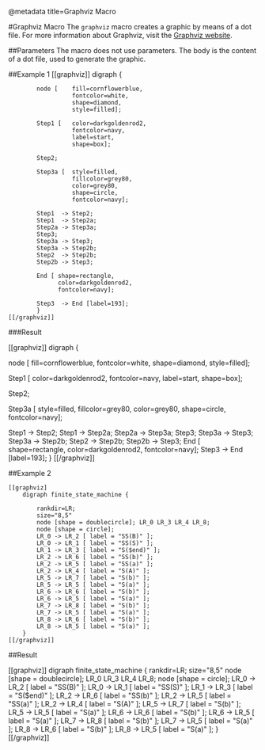 @metadata title=Graphviz Macro

#Graphviz Macro
The `graphviz` macro creates a graphic by means of a dot file. For more information about Graphviz, visit the [Graphviz website](http://www.graphviz.org).


##Parameters
The macro does not use parameters. The body is the content of a dot file, used to generate the graphic.


##Example 1
    [[graphviz]]
        digraph {

            node [    fill=cornflowerblue,
                      fontcolor=white,
                      shape=diamond,
                      style=filled];

            Step1 [   color=darkgoldenrod2,
                      fontcolor=navy,
                      label=start,
                      shape=box];

            Step2;

            Step3a [  style=filled,
                      fillcolor=grey80,
                      color=grey80,
                      shape=circle,
                      fontcolor=navy];

            Step1  -> Step2;
            Step1  -> Step2a;
            Step2a -> Step3a;
            Step3;
            Step3a -> Step3;
            Step3a -> Step2b;
            Step2  -> Step2b;
            Step2b -> Step3;

            End [ shape=rectangle,
                  color=darkgoldenrod2,
                  fontcolor=navy];

            Step3  -> End [label=193];
            }
    [[/graphviz]]
    

###Result

[[graphviz]]
digraph {

  node [    fill=cornflowerblue,
            fontcolor=white,
            shape=diamond,
            style=filled];

  Step1 [   color=darkgoldenrod2,
            fontcolor=navy,
            label=start,
            shape=box];

  Step2;

  Step3a [  style=filled,
            fillcolor=grey80,
            color=grey80,
            shape=circle,
            fontcolor=navy];

  Step1  -> Step2;
  Step1  -> Step2a;
  Step2a -> Step3a;
  Step3;
  Step3a -> Step3;
  Step3a -> Step2b;
  Step2  -> Step2b;
  Step2b -> Step3;
  End [ shape=rectangle,
        color=darkgoldenrod2,
        fontcolor=navy];
  Step3  -> End [label=193];
}
[[/graphviz]]


##Example 2

    [[graphviz]
        digraph finite_state_machine {

            rankdir=LR;
            size="8,5"
            node [shape = doublecircle]; LR_0 LR_3 LR_4 LR_8;
            node [shape = circle];
            LR_0 -> LR_2 [ label = "SS(B)" ];
            LR_0 -> LR_1 [ label = "SS(S)" ];
            LR_1 -> LR_3 [ label = "S($end)" ];
            LR_2 -> LR_6 [ label = "SS(b)" ];
            LR_2 -> LR_5 [ label = "SS(a)" ];
            LR_2 -> LR_4 [ label = "S(A)" ];
            LR_5 -> LR_7 [ label = "S(b)" ];
            LR_5 -> LR_5 [ label = "S(a)" ];
            LR_6 -> LR_6 [ label = "S(b)" ];
            LR_6 -> LR_5 [ label = "S(a)" ];
            LR_7 -> LR_8 [ label = "S(b)" ];
            LR_7 -> LR_5 [ label = "S(a)" ];
            LR_8 -> LR_6 [ label = "S(b)" ];
            LR_8 -> LR_5 [ label = "S(a)" ];
        }
    [[/graphviz]]


##Result

[[graphviz]]
digraph finite_state_machine {
    rankdir=LR;
    size="8,5"
    node [shape = doublecircle]; LR_0 LR_3 LR_4 LR_8;
    node [shape = circle];
    LR_0 -> LR_2 [ label = "SS(B)" ];
    LR_0 -> LR_1 [ label = "SS(S)" ];
    LR_1 -> LR_3 [ label = "S($end)" ];
    LR_2 -> LR_6 [ label = "SS(b)" ];
    LR_2 -> LR_5 [ label = "SS(a)" ];
    LR_2 -> LR_4 [ label = "S(A)" ];
    LR_5 -> LR_7 [ label = "S(b)" ];
    LR_5 -> LR_5 [ label = "S(a)" ];
    LR_6 -> LR_6 [ label = "S(b)" ];
    LR_6 -> LR_5 [ label = "S(a)" ];
    LR_7 -> LR_8 [ label = "S(b)" ];
    LR_7 -> LR_5 [ label = "S(a)" ];
    LR_8 -> LR_6 [ label = "S(b)" ];
    LR_8 -> LR_5 [ label = "S(a)" ];
}
[[/graphviz]]
